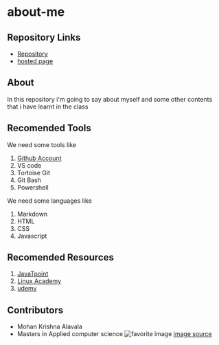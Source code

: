 # about-me
## Repository Links
* [Repository](https://github.com/Mohanalavala/about-me)
* [hosted page](https://mohanalavala.github.io/about-me/)

## About
In this repository i'm going to say about myself and some other contents that i have learnt in the class

## Recomended Tools

We need some tools like

1. [Github Account](https://github.com/Mohanalavala)
2. VS code
3. Tortoise Git
4. Git Bash
5. Powershell

We need some languages like

1. Markdown
2. HTML
3. CSS
4. Javascript

## Recomended Resources

1. [JavaTpoint](https://www.javatpoint.com/)
2. [Linux Academy](https://linuxacademy.com/)
3. [udemy](https://www.udemy.com/)


## Contributors
* Mohan Krishna Alavala
* Masters in Applied computer science
![favorite image](https://wallpapercave.com/wp/wp4081932.jpg)
[image source](https://wallpapercave.com/jr-ntr-wallpapers)

